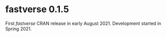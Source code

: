 # fastverse 0.1.5
First *fastverse* CRAN release in early August 2021. Development started in Spring 2021. 
